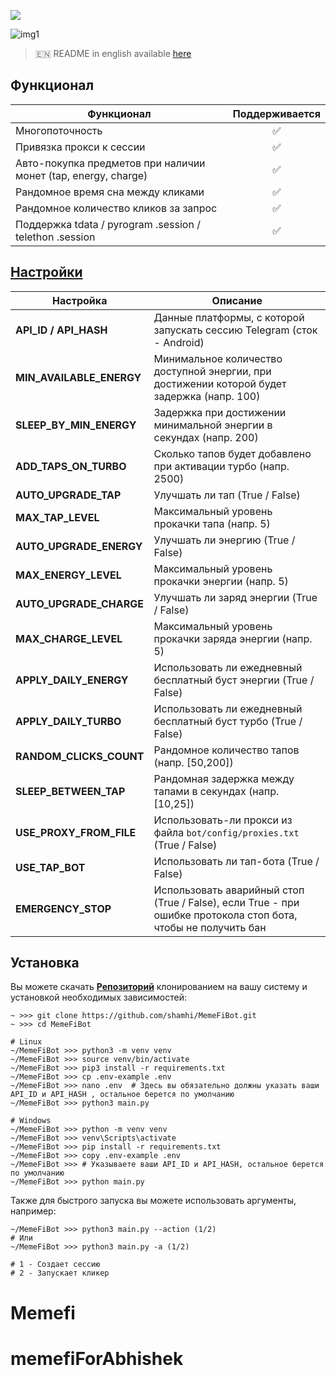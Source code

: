 [<img src="https://img.shields.io/badge/Telegram-%40Me-orange">](https://t.me/sho6ot)


![img1](.github/images/demo.png)

> 🇪🇳 README in english available [here](README-EN.md)

## Функционал  
| Функционал                                                     | Поддерживается  |
|----------------------------------------------------------------|:---------------:|
| Многопоточность                                                |        ✅        |
| Привязка прокси к сессии                                       |        ✅        |
| Авто-покупка предметов при наличии монет (tap, energy, charge) |        ✅        |
| Рандомное время сна между кликами                              |        ✅        |
| Рандомное количество кликов за запрос                          |        ✅        |
| Поддержка tdata / pyrogram .session / telethon .session        |        ✅        |


## [Настройки](https://github.com/shamhi/MemeFiBot/blob/main/.env-example)
| Настройка                | Описание                                                                                                      |
|--------------------------|---------------------------------------------------------------------------------------------------------------|
| **API_ID / API_HASH**    | Данные платформы, с которой запускать сессию Telegram (сток - Android)                                        |
| **MIN_AVAILABLE_ENERGY** | Минимальное количество доступной энергии, при достижении которой будет задержка (напр. 100)                   |
| **SLEEP_BY_MIN_ENERGY**  | Задержка при достижении минимальной энергии в секундах (напр. 200)                                            |
| **ADD_TAPS_ON_TURBO**    | Сколько тапов будет добавлено при активации турбо (напр. 2500)                                                |
| **AUTO_UPGRADE_TAP**     | Улучшать ли тап (True / False)                                                                                |
| **MAX_TAP_LEVEL**        | Максимальный уровень прокачки тапа (напр. 5)                                                                  |
| **AUTO_UPGRADE_ENERGY**  | Улучшать ли энергию (True / False)                                                                            |
| **MAX_ENERGY_LEVEL**     | Максимальный уровень прокачки энергии (напр. 5)                                                               |
| **AUTO_UPGRADE_CHARGE**  | Улучшать ли заряд энергии (True / False)                                                                      |
| **MAX_CHARGE_LEVEL**     | Максимальный уровень прокачки заряда энергии (напр. 5)                                                        |
| **APPLY_DAILY_ENERGY**   | Использовать ли ежедневный бесплатный буст энергии (True / False)                                             |
| **APPLY_DAILY_TURBO**    | Использовать ли ежедневный бесплатный буст турбо (True / False)                                               |
| **RANDOM_CLICKS_COUNT**  | Рандомное количество тапов (напр. [50,200])                                                                   |
| **SLEEP_BETWEEN_TAP**    | Рандомная задержка между тапами в секундах (напр. [10,25])                                                    |
| **USE_PROXY_FROM_FILE**  | Использовать-ли прокси из файла `bot/config/proxies.txt` (True / False)                                       |
| **USE_TAP_BOT**          | Использовать ли тап-бота (True / False)                                                                       |
| **EMERGENCY_STOP**       | Использовать аварийный стоп (True / False), если True - при ошибке протокола стоп бота, чтобы не получить бан |

## Установка
Вы можете скачать [**Репозиторий**](https://github.com/shamhi/MemeFiBot) клонированием на вашу систему и установкой необходимых зависимостей:
```shell
~ >>> git clone https://github.com/shamhi/MemeFiBot.git 
~ >>> cd MemeFiBot

# Linux
~/MemeFiBot >>> python3 -m venv venv
~/MemeFiBot >>> source venv/bin/activate
~/MemeFiBot >>> pip3 install -r requirements.txt
~/MemeFiBot >>> cp .env-example .env
~/MemeFiBot >>> nano .env  # Здесь вы обязательно должны указать ваши API_ID и API_HASH , остальное берется по умолчанию
~/MemeFiBot >>> python3 main.py

# Windows
~/MemeFiBot >>> python -m venv venv
~/MemeFiBot >>> venv\Scripts\activate
~/MemeFiBot >>> pip install -r requirements.txt
~/MemeFiBot >>> copy .env-example .env
~/MemeFiBot >>> # Указываете ваши API_ID и API_HASH, остальное берется по умолчанию
~/MemeFiBot >>> python main.py
```

Также для быстрого запуска вы можете использовать аргументы, например:
```shell
~/MemeFiBot >>> python3 main.py --action (1/2)
# Или
~/MemeFiBot >>> python3 main.py -a (1/2)

# 1 - Создает сессию
# 2 - Запускает кликер
```
# Memefi
# memefiForAbhishek
